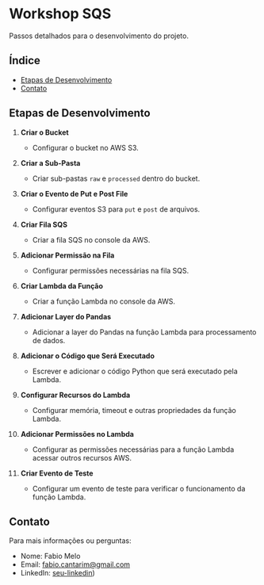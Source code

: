 # Workshop SQS

Passos detalhados para o desenvolvimento do projeto.

## Índice

- [Etapas de Desenvolvimento](#etapas-de-desenvolvimento)
- [Contato](#contato)

## Etapas de Desenvolvimento

1. **Criar o Bucket**
   - Configurar o bucket no AWS S3.

2. **Criar a Sub-Pasta**
   - Criar sub-pastas `raw` e `processed` dentro do bucket.

3. **Criar o Evento de Put e Post File**
   - Configurar eventos S3 para `put` e `post` de arquivos.

4. **Criar Fila SQS**
   - Criar a fila SQS no console da AWS.

5. **Adicionar Permissão na Fila**
   - Configurar permissões necessárias na fila SQS.

6. **Criar Lambda da Função**
   - Criar a função Lambda no console da AWS.

7. **Adicionar Layer do Pandas**
   - Adicionar a layer do Pandas na função Lambda para processamento de dados.

8. **Adicionar o Código que Será Executado**
   - Escrever e adicionar o código Python que será executado pela Lambda.

9. **Configurar Recursos do Lambda**
   - Configurar memória, timeout e outras propriedades da função Lambda.

10. **Adicionar Permissões no Lambda**
    - Configurar as permissões necessárias para a função Lambda acessar outros recursos AWS.

11. **Criar Evento de Teste**
    - Configurar um evento de teste para verificar o funcionamento da função Lambda.

## Contato

Para mais informações ou perguntas:

- Nome: Fabio Melo
- Email: fabio.cantarim@gmail.com
- LinkedIn: [seu-linkedin](https://www.linkedin.com/in/fabiocmelo))
